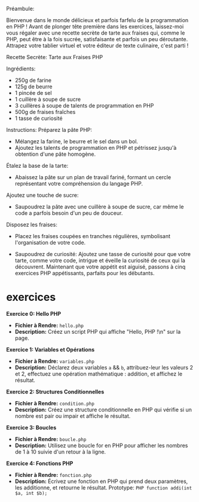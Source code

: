 Préambule:

Bienvenue dans le monde délicieux et parfois farfelu de la programmation en PHP ! Avant de plonger tête première dans les exercices, laissez-moi vous régaler avec une recette secrète de tarte aux fraises qui, comme le PHP, peut être à la fois sucrée, satisfaisante et parfois un peu déroutante. Attrapez votre tablier virtuel et votre éditeur de texte culinaire, c'est parti !

Recette Secrète: Tarte aux Fraises PHP

Ingrédients:

- 250g de farine
- 125g de beurre
- 1 pincée de sel
- 1 cuillère à soupe de sucre
- 3 cuillères à soupe de talents de programmation en PHP
- 500g de fraises fraîches
- 1 tasse de curiosité

Instructions:
Préparez la pâte PHP:
- Mélangez la farine, le beurre et le sel dans un bol.
- Ajoutez les talents de programmation en PHP et pétrissez jusqu'à obtention d'une pâte homogène.

Étalez la base de la tarte:
- Abaissez la pâte sur un plan de travail fariné, formant un cercle représentant votre compréhension du langage PHP.

Ajoutez une touche de sucre:
- Saupoudrez la pâte avec une cuillère à soupe de sucre, car même le code a parfois besoin d'un peu de douceur.

Disposez les fraises:
- Placez les fraises coupées en tranches régulières, symbolisant l'organisation de votre code.

- Saupoudrez de curiosité:
  Ajoutez une tasse de curiosité pour que votre tarte, comme votre code, intrigue et éveille la curiosité de ceux qui la découvrent.
  Maintenant que votre appétit est aiguisé, passons à cinq exercices PHP appétissants, parfaits pour les débutants.

  

# exercices

**Exercice 0: Hello PHP**
- **Fichier à Rendre:** `hello.php`
- **Description:** Créez un script PHP qui affiche "Hello, PHP !\n" sur la page.

**Exercice 1: Variables et Opérations**
- **Fichier à Rendre:** `variables.php`
- **Description:** Déclarez deux variables `a` && `b`, attribuez-leur les valeurs 2 et 2, effectuez une opération mathématique : addition, et affichez le résultat.

**Exercice 2: Structures Conditionnelles**
- **Fichier à Rendre:** `condition.php`
- **Description:** Créez une structure conditionnelle en PHP qui vérifie si un nombre est pair ou impair et affiche le résultat.

**Exercice 3: Boucles**
- **Fichier à Rendre:** `boucle.php`
- **Description:** Utilisez une boucle for en PHP pour afficher les nombres de 1 à 10 suivie d'un retour à la ligne.

**Exercice 4: Fonctions PHP**
- **Fichier à Rendre:** `fonction.php`
- **Description:** Écrivez une fonction en PHP qui prend deux paramètres, les additionne, et retourne le résultat.
Prototype: ````PHP
  function addi(int $a, int $b);````
